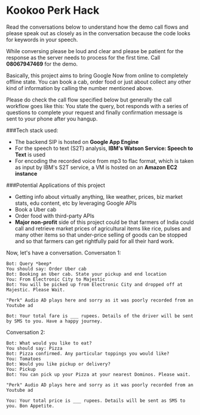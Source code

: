 # Kookoo Perk Hack
Read the conversations below to understand how the demo call flows and please speak out as closely as in the conversation because the code looks for keywords in your speech.

While conversing please be loud and clear and please be patient for the response as the server needs to process for the first time. Call **08067947469** for the demo.

Basically, this project aims to bring Google Now from online to completely offline state. You can book a cab, order food or just about collect any other kind of information by calling the number mentioned above.

Please do check the call flow specified below but generally the call workflow goes like this: You state the query, bot responds with a series of questions to complete your request and finally confirmation message is sent to your phone after you hangup.

###Tech stack used:
- The backend SIP is hosted on **Google App Engine**
- For the speech to text (S2T) analysis, **IBM's Watson Service: Speech to Text** is used
- For encoding the recorded voice from mp3 to flac format, which is taken as input by IBM's S2T service, a VM is hosted on an **Amazon EC2 instance**

###Potential Applications of this project
- Getting info about virtually anything, like weather, prices, biz market stats, edu content, etc by leveraging Google APIs
- Book a Uber cab
- Order food with third-party APIs
- **Major non-profit** side of this project could be that farmers of India could call and retrieve market prices of agricultural items like rice, pulses and many other items so that under-price selling of goods can be stopped and so that farmers can get rightfully paid for all their hard work.

Now, let's have a conversation.
Conversaton 1:
```
Bot: Query *beep*
You should say: Order Uber cab
Bot: Booking an Uber cab. State your pickup and end location
You: From Electronic City to Majestic
Bot: You will be picked up from Electronic City and dropped off at Majestic. Please Wait.

"Perk" Audio AD plays here and sorry as it was poorly recorded from an Youtube ad

Bot: Your total fare is ___ rupees. Details of the driver will be sent by SMS to you. Have a happy journey.
```

Conversation 2:
```
Bot: What would you like to eat?
You should say: Pizza
Bot: Pizza confirmed. Any particular toppings you would like?
You: Tomatoes
Bot: Would you like pickup or delivery?
You: Pickup
Bot: You can pick up your Pizza at your nearest Dominos. Please wait.

"Perk" Audio AD plays here and sorry as it was poorly recorded from an Youtube ad

You: Your total price is ___ rupees. Details will be sent as SMS to you. Bon Appetite.
```
